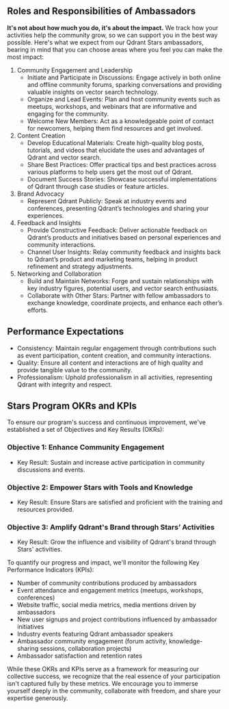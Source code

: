 ## Roles and Responsibilities of Ambassadors

**It's not about how much you do, it's about the impact.** We track how your activities help the community grow, so we can support you in the best way possible. Here's what we expect from our Qdrant Stars ambassadors, bearing in mind that you can choose areas where you feel you can make the most impact:

1. Community Engagement and Leadership
    * Initiate and Participate in Discussions: Engage actively in both online and offline community forums, sparking conversations and providing valuable insights on vector search technology.
    * Organize and Lead Events: Plan and host community events such as meetups, workshops, and webinars that are informative and engaging for the community.
    * Welcome New Members: Act as a knowledgeable point of contact for newcomers, helping them find resources and get involved.
2. Content Creation
    * Develop Educational Materials: Create high-quality blog posts, tutorials, and videos that elucidate the uses and advantages of Qdrant and vector search.
    * Share Best Practices: Offer practical tips and best practices across various platforms to help users get the most out of Qdrant.
    * Document Success Stories: Showcase successful implementations of Qdrant through case studies or feature articles.
3. Brand Advocacy
    * Represent Qdrant Publicly: Speak at industry events and conferences, presenting Qdrant’s technologies and sharing your experiences.
4. Feedback and Insights
    * Provide Constructive Feedback: Deliver actionable feedback on Qdrant’s products and initiatives based on personal experiences and community interactions.
    * Channel User Insights: Relay community feedback and insights back to Qdrant’s product and marketing teams, helping in product refinement and strategy adjustments.
5. Networking and Collaboration
    * Build and Maintain Networks: Forge and sustain relationships with key industry figures, potential users, and vector search enthusiasts.
    * Collaborate with Other Stars: Partner with fellow ambassadors to exchange knowledge, coordinate projects, and enhance each other’s efforts.

## Performance Expectations

* Consistency: Maintain regular engagement through contributions such as event participation, content creation, and community interactions.
* Quality: Ensure all content and interactions are of high quality and provide tangible value to the community.
* Professionalism: Uphold professionalism in all activities, representing Qdrant with integrity and respect.

## Stars Program OKRs and KPIs

To ensure our program's success and continuous improvement, we've established a set of Objectives and Key Results (OKRs):


### Objective 1: Enhance Community Engagement

* Key Result: Sustain and increase active participation in community discussions and events.


### Objective 2: Empower Stars with Tools and Knowledge

* Key Result: Ensure Stars are satisfied and proficient with the training and resources provided.

### Objective 3: Amplify Qdrant's Brand through Stars’ Activities

* Key Result: Grow the influence and visibility of Qdrant's brand through Stars' activities.

To quantify our progress and impact, we'll monitor the following Key Performance Indicators (KPIs):

* Number of community contributions produced by ambassadors
* Event attendance and engagement metrics (meetups, workshops, conferences)
* Website traffic, social media metrics, media mentions driven by ambassadors
* New user signups and project contributions influenced by ambassador initiatives
* Industry events featuring Qdrant ambassador speakers
* Ambassador community engagement (forum activity, knowledge-sharing sessions, collaboration projects)
* Ambassador satisfaction and retention rates

While these OKRs and KPIs serve as a framework for measuring our collective success, we recognize that the real essence of your participation isn't captured fully by these metrics. We encourage you to immerse yourself deeply in the community, collaborate with freedom, and share your expertise generously.